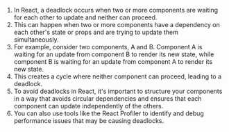 1. In React, a deadlock occurs when two or more components are waiting for each other to update and neither can proceed. 
2. This can happen when two or more components have a dependency on each other's state or props and are trying to update them simultaneously.
3. For example, consider two components, A and B. Component A is waiting for an update from component B to render its new state, while component B is waiting for an update from component A to render its new state.
4. This creates a cycle where neither component can proceed, leading to a deadlock.
5. To avoid deadlocks in React, it's important to structure your components in a way that avoids circular dependencies and ensures that each component can update independently of the others.
6. You can also use tools like the React Profiler to identify and debug performance issues that may be causing deadlocks.
